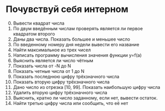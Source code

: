# Почувствуй себя интерном

0. Вывести квадрат числа                    
1. По двум введённым числам проверять является ли первое квадратом второго  
2. Даны два числа. Показать большее и меньшее число  
3. По введенному номеру дня недели вывести его название  
4. Найти максимальное из трех чисел  
5. Написать программу вычисления значения функции y=f(a)  
6. Выяснить является ли число чётным  
7. Показать числа от -N до N  
8. Показать четные числа от 1 до N  
9. Показать последнюю цифру трёхзначного числа 
10. Показать вторую цифру трёхзначного числа
11. Дано число из отрезка [10, 99]. Показать наибольшую цифру числа
12. Удалить вторую цифру трёхзначного числа
13. Выяснить, кратно ли число заданному, если нет, вывести остаток.
14. Найти третью цифру числа или сообщить, что её нет